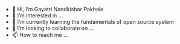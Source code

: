 - 👋 Hi, I’m Gayatri Nandkishor Pakhale
- 👀 I’m interested in ...
- 🌱 I’m currently learning the fundamentals of open source system
- 💞️ I’m looking to collaborate on ...
- 📫 How to reach me ...

<!---
Gayatri20oct/Gayatri20oct is a ✨ special ✨ repository because its `README.md` (this file) appears on your GitHub profile.
You can click the Preview link to take a look at your changes.
--->
